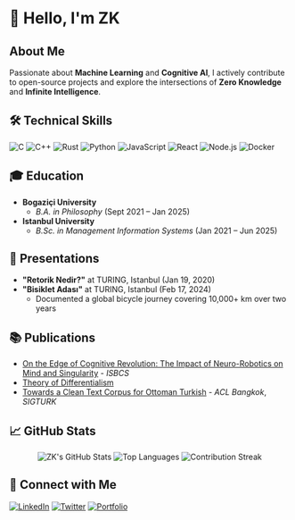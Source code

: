 # 👋 Hello, I'm ZK

## About Me
Passionate about **Machine Learning** and **Cognitive AI**, I actively contribute to open-source projects and explore the intersections of **Zero Knowledge** and **Infinite Intelligence**.

## 🛠️ Technical Skills
![C](https://img.shields.io/badge/C-A8B9CC?style=flat-square&logo=c&logoColor=white)
![C++](https://img.shields.io/badge/C++-00599C?style=flat-square&logo=c%2B%2B&logoColor=white)
![Rust](https://img.shields.io/badge/Rust-000000?style=flat-square&logo=rust&logoColor=white)
![Python](https://img.shields.io/badge/Python-3776AB?style=flat-square&logo=python&logoColor=white)
![JavaScript](https://img.shields.io/badge/JavaScript-F7DF1E?style=flat-square&logo=javascript&logoColor=black)
![React](https://img.shields.io/badge/React-61DAFB?style=flat-square&logo=react&logoColor=black)
![Node.js](https://img.shields.io/badge/Node.js-339933?style=flat-square&logo=node.js&logoColor=white)
![Docker](https://img.shields.io/badge/Docker-2496ED?style=flat-square&logo=docker&logoColor=white)

## 🎓 Education
- **Bogaziçi University**
  - *B.A. in Philosophy* (Sept 2021 – Jan 2025)
- **Istanbul University**
  - *B.Sc. in Management Information Systems* (Jan 2021 – Jun 2025)

## 📢 Presentations
- **"Retorik Nedir?"** at TURING, Istanbul (Jan 19, 2020)
- **"Bisiklet Adası"** at TURING, Istanbul (Feb 17, 2024)
  - Documented a global bicycle journey covering 10,000+ km over two years

## 📚 Publications
- [On the Edge of Cognitive Revolution: The Impact of Neuro-Robotics on Mind and Singularity](https://www.researchgate.net/publication/On_the_Edge_of_Cognitive_Revolution) - *ISBCS*
- [Theory of Differentialism](https://doi.org/10.13140/RG.2.2.28148.97926)
- [Towards a Clean Text Corpus for Ottoman Turkish](#) - *ACL Bangkok*, *SIGTURK*

## 📈 GitHub Stats
<p align="center">
  <img src="https://github-readme-stats.vercel.app/api?username=rekurrenzk&show_icons=true&theme=radical" alt="ZK's GitHub Stats" />
  <img src="https://github-readme-stats.vercel.app/api/top-langs/?username=rekurrenzk&layout=compact&theme=radical" alt="Top Languages" />
  <img src="https://github-readme-streak-stats.herokuapp.com/?user=rekurrenzk&theme=radical" alt="Contribution Streak" />
</p>

## 🔗 Connect with Me
[![LinkedIn](https://img.shields.io/badge/LinkedIn-0077B5?style=flat-square&logo=linkedin&logoColor=white)](https://www.linkedin.com/in/rekurrenzk/)
[![Twitter](https://img.shields.io/badge/Twitter-1DA1F2?style=flat-square&logo=twitter&logoColor=white)](https://twitter.com/yourusername)
[![Portfolio](https://img.shields.io/badge/Portfolio-000000?style=flat-square&logo=react&logoColor=white)](https://zkprinter.com)
